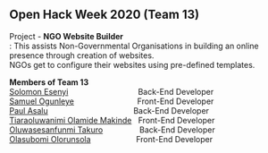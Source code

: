 ## Open Hack Week 2020   **(Team 13)**  

Project - **NGO Website Builder**  
: This assists Non-Governmental Organisations in building an online presence through creation of websites.  
NGOs get to configure their websites using pre-defined templates.

**Members of Team 13**  
[Solomon Esenyi](GitHub.com/LordGhostX) &emsp; &emsp; &emsp; &emsp; &emsp; &nbsp; &nbsp; &nbsp; &nbsp; Back-End Developer  
[Samuel Ogunleye](GitHub.com/Sproff)&emsp; &emsp; &emsp; &emsp; &emsp; &nbsp; &nbsp; &nbsp; Front-End Developer  
[Paul Asalu](GitHub.com/curiousPaul1) &emsp; &emsp; &emsp; &emsp; &emsp; &emsp; &emsp; &nbsp; &nbsp; &nbsp; Back-End Developer  
[Tiaraoluwanimi Olamide Makinde](GitHub.com/TiaraOluwanimi) &nbsp; Front-End Developer  
[Oluwasesanfunmi Takuro](GitHub.com/The-KS101) &emsp; &emsp; &emsp; &nbsp; Back-End Developer   
[Olasubomi Olorunsola](GitHub.com/Jollof-guy) &emsp; &emsp; &emsp; &nbsp; &nbsp; &nbsp; Front-End Developer  
